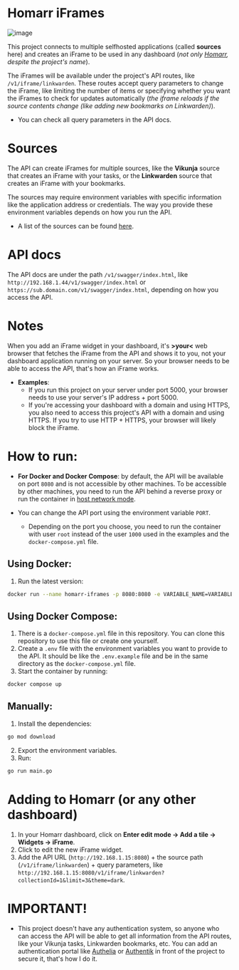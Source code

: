 # Homarr iFrames

![image](https://github.com/diogovalentte/homarr-iframes/assets/49578155/8df579cb-9cc9-4bad-a1da-f0cf015e741b)

This project connects to multiple selfhosted applications (called **sources** here) and creates an iFrame to be used in any dashboard (*not only [Homarr](https://github.com/ajnart/homarr), despite the project's name*).

The iFrames will be available under the project's API routes, like `/v1/iframe/linkwarden`. These routes accept query parameters to change the iFrame, like limiting the number of items or specifying whether you want the iFrames to check for updates automatically (*the iframe reloads if the source contents change (like adding new bookmarks on Linkwarden)*).

- You can check all query parameters in the API docs.

# Sources

The API can create iFrames for multiple sources, like the **Vikunja** source that creates an iFrame with your tasks, or the **Linkwarden** source that creates an iFrame with your bookmarks.

The sources may require environment variables with specific information like the application address or credentials. The way you provide these environment variables depends on how you run the API.

- A list of the sources can be found [here](/docs/SOURCES.md).

# API docs

The API docs are under the path `/v1/swagger/index.html`, like `http://192.168.1.44/v1/swagger/index.html` or `https://sub.domain.com/v1/swagger/index.html`, depending on how you access the API.

# Notes

When you add an iFrame widget in your dashboard, it's **>your<** web browser that fetches the iFrame from the API and shows it to you, not your dashboard application running on your server. So your browser needs to be able to access the API, that's how an iFrame works.

- **Examples**:
  - If you run this project on your server under port 5000, your browser needs to use your server's IP address + port 5000.
  - If you're accessing your dashboard with a domain and using HTTPS, you also need to access this project's API with a domain and using HTTPS. If you try to use HTTP + HTTPS, your browser will likely block the iFrame.

# How to run:

- **For Docker and Docker Compose**: by default, the API will be available on port `8080` and is not accessible by other machines. To be accessible by other machines, you need to run the API behind a reverse proxy or run the container in [host network mode](https://docs.docker.com/network/drivers/host/).

- You can change the API port using the environment variable `PORT`.
  - Depending on the port you choose, you need to run the container with user `root` instead of the user `1000` used in the examples and the `docker-compose.yml` file.

## Using Docker:

1. Run the latest version:

```sh
docker run --name homarr-iframes -p 8080:8080 -e VARIABLE_NAME=VARIABLE_VALUE -e VARIABLE_NAME=VARIABLE_VALUE ghcr.io/diogovalentte/homarr-iframes:latest
```

## Using Docker Compose:

1. There is a `docker-compose.yml` file in this repository. You can clone this repository to use this file or create one yourself.
2. Create a `.env` file with the environment variables you want to provide to the API. It should be like the `.env.example` file and be in the same directory as the `docker-compose.yml` file.
3. Start the container by running:

```sh
docker compose up
```

## Manually:

1. Install the dependencies:

```sh
go mod download
```
2. Export the environment variables.
3. Run:

```sh
go run main.go
```

# Adding to Homarr (or any other dashboard)

1. In your Homarr dashboard, click on **Enter edit mode -> Add a tile -> Widgets -> iFrame**.
2. Click to edit the new iFrame widget.
3. Add the API URL (`http://192.168.1.15:8080`) + the source path (`/v1/iframe/linkwarden`) + query parameters, like `http://192.168.1.15:8080/v1/iframe/linkwarden?collectionId=1&limit=3&theme=dark`.

# IMPORTANT!

- This project doesn't have any authentication system, so anyone who can access the API will be able to get all information from the API routes, like your Vikunja tasks, Linkwarden bookmarks, etc. You can add an authentication portal like [Authelia](https://github.com/authelia/authelia) or [Authentik](https://github.com/goauthentik/authentik) in front of the project to secure it, that's how I do it.
